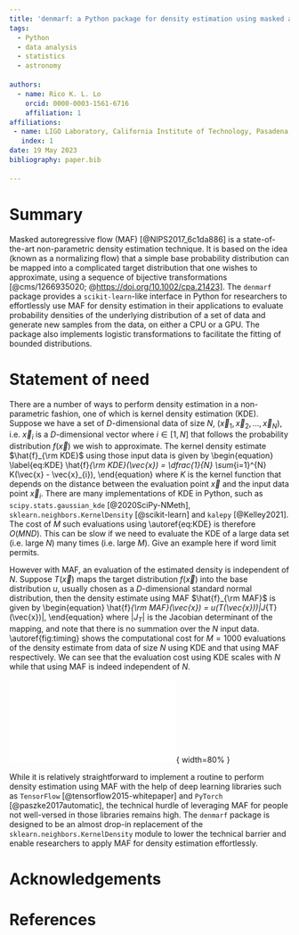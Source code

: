```yaml
---
title: 'denmarf: a Python package for density estimation using masked autoregressive flow'
tags:
  - Python
  - data analysis
  - statistics
  - astronomy

authors:
  - name: Rico K. L. Lo
    orcid: 0000-0003-1561-6716
    affiliation: 1
affiliations:
 - name: LIGO Laboratory, California Institute of Technology, Pasadena, California 91125, USA
   index: 1
date: 19 May 2023
bibliography: paper.bib

---
```


# Summary

Masked autoregressive flow (MAF) [@NIPS2017_6c1da886] is a state-of-the-art non-parametric density estimation technique. 
It is based on the idea (known as a normalizing flow) that a simple base probability distribution can be mapped into 
a complicated target distribution that one wishes to approximate, using a sequence of bijective transformations [@cms/1266935020; @https://doi.org/10.1002/cpa.21423]. The `denmarf` package provides a `scikit-learn`-like interface in Python for researchers
to effortlessly use MAF for density estimation in their applications to evaluate probability densities 
of the underlying distribution of a set of data and generate new samples from the data, on either a CPU or a GPU. The package also implements logistic transformations to facilitate the fitting of bounded distributions.

# Statement of need

There are a number of ways to perform density estimation in a non-parametric fashion, one of which is kernel density estimation (KDE). 
Suppose we have a set of $D$-dimensional data of size $N$, $\left( \vec{x}_{1}, \vec{x}_{2}, \dots, \vec{x}_{N} \right)$, i.e. $\vec{x}_{i}$ is a $D$-dimensional vector where $i \in \left[ 1, N \right]$ that follows the probability distribution $f(\vec{x})$ we wish to approximate. 
The kernel density estimate $\hat{f}_{\rm KDE}$ using those input data is given by 
\begin{equation}
\label{eq:KDE}
  \hat{f}_{\rm KDE}(\vec{x}) = \dfrac{1}{N} \sum_{i=1}^{N} K(\vec{x} - \vec{x}_{i}),
\end{equation}
where $K$ is the kernel function that depends on the distance between the evaluation point $\vec{x}$ and the input data point $\vec{x}_{i}$. 
There are many implementations of KDE in Python, such as `scipy.stats.gaussian_kde` [@2020SciPy-NMeth], `sklearn.neighbors.KernelDensity` [@scikit-learn] and `kalepy` [@Kelley2021].
The cost of $M$ such evaluations using \autoref{eq:KDE} is therefore $O(MND)$. This can be slow if we need to evaluate the KDE of a large data set (i.e. large $N$) many times (i.e. large $M$). Give an example here if word limit permits.

However with MAF, an evaluation of the estimated density is independent of $N$. Suppose $T(\vec{x})$ maps the target distribution $f(\vec{x})$ into the base distribution $u$, usually chosen as a $D$-dimensional standard normal distribution, then the density estimate using MAF $\hat{f}_{\rm MAF}$ is given by
\begin{equation}
  \hat{f}_{\rm MAF}(\vec{x}) = u(T(\vec{x}))|J_{T}(\vec{x})|,
\end{equation}
where $|J_{T}|$ is the Jacobian determinant of the mapping, and note that there is no summation over the $N$ input data. \autoref{fig:timing} shows the computational cost for $M = 1000$ evaluations of the density estimate from data of size $N$ using KDE and that using MAF respectively. 
We can see that the evaluation cost using KDE scales with $N$ while that using MAF is indeed independent of $N$.

![Computation cost for $M = 1000$ evaluations of the density estimate from data of size $N$ using KDE with `scikit-learn` and that using MAF with `denmarf` respectively. We can see that the evaluation cost using KDE scales with $N$ while that using MAF is independent of $N$. \label{fig:timing}](KDE_MAF_timing.pdf){ width=80% }

While it is relatively straightforward to implement a routine to perform density estimation using MAF with the help of deep learning libraries such as `TensorFlow` [@tensorflow2015-whitepaper] and `PyTorch` [@paszke2017automatic],
the technical hurdle of leveraging MAF for people not well-versed in those libraries remains high. 
The `denmarf` package is designed to be an almost drop-in replacement of the `sklearn.neighbors.KernelDensity` module 
to lower the technical barrier and enable researchers to apply MAF for density estimation effortlessly.

# Acknowledgements

# References
